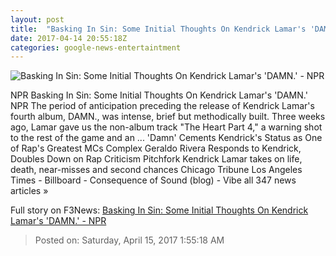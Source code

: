 ```yaml
---
layout: post
title:  "Basking In Sin: Some Initial Thoughts On Kendrick Lamar's 'DAMN.' - NPR"
date: 2017-04-14 20:55:18Z
categories: google-news-entertaintment
---
```


![Basking In Sin: Some Initial Thoughts On Kendrick Lamar's 'DAMN.' - NPR](https://media.npr.org/assets/img/2017/04/14/kendrick-2_wide-07156d3e35baead6dd6885b72f7882b054a111fe.jpeg?s=1400)

NPR Basking In Sin: Some Initial Thoughts On Kendrick Lamar's 'DAMN.' NPR The period of anticipation preceding the release of Kendrick Lamar's fourth album, DAMN., was intense, brief but methodically built. Three weeks ago, Lamar gave us the non-album track "The Heart Part 4," a warning shot to the rest of the game and an ... 'Damn' Cements Kendrick's Status as One of Rap's Greatest MCs Complex Geraldo Rivera Responds to Kendrick, Doubles Down on Rap Criticism Pitchfork Kendrick Lamar takes on life, death, near-misses and second chances Chicago Tribune Los Angeles Times - Billboard - Consequence of Sound (blog) - Vibe all 347 news articles »


Full story on F3News: [Basking In Sin: Some Initial Thoughts On Kendrick Lamar's 'DAMN.' - NPR](http://www.f3nws.com/n/YKNDuD)

> Posted on: Saturday, April 15, 2017 1:55:18 AM
